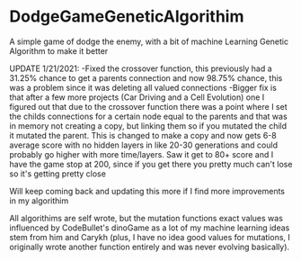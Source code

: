# DodgeGameGeneticAlgorithim
A simple game of dodge the enemy, with a bit of machine Learning Genetic Algorithm to make it better

UPDATE 1/21/2021:
-Fixed the crossover function, this previously had a 31.25% chance to get a parents connection and now 98.75% chance, this was a problem since it was deleting all valued connections
-Bigger fix is that after a few more projects (Car Driving and a Cell Evolution) one I figured out that due to the crossover function there was a point where I set the childs connections for a certain node equal to the parents and that was in memory not creating a copy, but linking them so if you mutated the child it mutated the parent. This is changed to make a copy and now gets 6-8 average score with no hidden layers in like 20-30 generations and could probably go higher with more time/layers. Saw it get to 80+ score and I have the game stop at 200, since if you get there you pretty much can't lose so it's getting pretty close

Will keep coming back and updating this more if I find more improvements in my algorithim

All algorithims are self wrote, but the mutation functions exact values was influenced by CodeBullet's dinoGame as a lot of my machine learning ideas stem from him and Carykh (plus, I have no idea good values for mutations, I originally wrote another function entirely and was never evolving basically).
